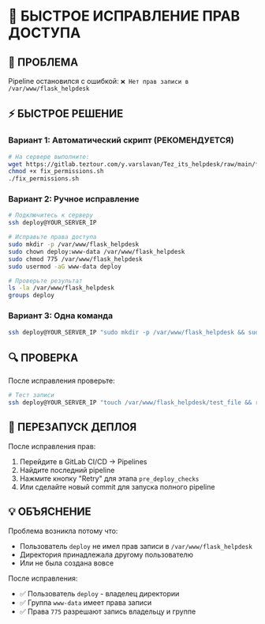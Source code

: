 # 🔧 БЫСТРОЕ ИСПРАВЛЕНИЕ ПРАВ ДОСТУПА

## 🚨 ПРОБЛЕМА
Pipeline остановился с ошибкой: `❌ Нет прав записи в /var/www/flask_helpdesk`

## ⚡ БЫСТРОЕ РЕШЕНИЕ

### Вариант 1: Автоматический скрипт (РЕКОМЕНДУЕТСЯ)

```bash
# На сервере выполните:
wget https://gitlab.teztour.com/y.varslavan/Tez_its_helpdesk/raw/main/fix_permissions.sh
chmod +x fix_permissions.sh
./fix_permissions.sh
```

### Вариант 2: Ручное исправление

```bash
# Подключитесь к серверу
ssh deploy@YOUR_SERVER_IP

# Исправьте права доступа
sudo mkdir -p /var/www/flask_helpdesk
sudo chown deploy:www-data /var/www/flask_helpdesk
sudo chmod 775 /var/www/flask_helpdesk
sudo usermod -aG www-data deploy

# Проверьте результат
ls -la /var/www/flask_helpdesk
groups deploy
```

### Вариант 3: Одна команда

```bash
ssh deploy@YOUR_SERVER_IP "sudo mkdir -p /var/www/flask_helpdesk && sudo chown deploy:www-data /var/www/flask_helpdesk && sudo chmod 775 /var/www/flask_helpdesk && sudo usermod -aG www-data deploy"
```

## 🔍 ПРОВЕРКА

После исправления проверьте:

```bash
# Тест записи
ssh deploy@YOUR_SERVER_IP "touch /var/www/flask_helpdesk/test_file && rm /var/www/flask_helpdesk/test_file && echo 'Права исправлены!'"
```

## 🚀 ПЕРЕЗАПУСК ДЕПЛОЯ

После исправления прав:

1. Перейдите в GitLab CI/CD → Pipelines
2. Найдите последний pipeline
3. Нажмите кнопку "Retry" для этапа `pre_deploy_checks`
4. Или сделайте новый commit для запуска полного pipeline

## 💡 ОБЪЯСНЕНИЕ

Проблема возникла потому что:
- Пользователь `deploy` не имел прав записи в `/var/www/flask_helpdesk`
- Директория принадлежала другому пользователю
- Или не была создана вовсе

После исправления:
- ✅ Пользователь `deploy` - владелец директории
- ✅ Группа `www-data` имеет права записи
- ✅ Права `775` разрешают запись владельцу и группе
